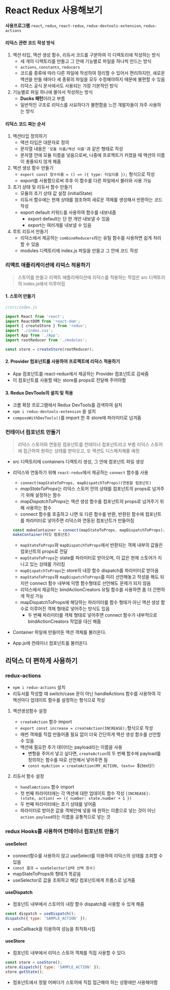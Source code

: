 # React Redux 사용해보기

**사용프로그램**
`react`, `redux`, `react-redux`, `redux-devtools-extension`, `redux-actions`

#### 리덕스 관련 코드 작성 방식

1. 액션 타입, 액션 생성 함수, 리듀서 코드를 구분하여 각 디렉토리에 작성하는 방식
   - 세 개의 디렉토리를 만들고 그 안에 기능별로 파일을 하나씩 만드는 방식
   - `actions`, `constants`, `reducers`
   - 코드를 종류에 따라 다른 파일에 작성하여 정리할 수 있어서 편리하지만, 새로운 액션을 만들 때마다 세 종류의 파일을 모두 수정해야하지 때문에 불편할 수 있음
   - 리덕스 공식 문서에서도 사용되는 가장 기본적인 방식
2. 기능별로 파일 하나에 몰아서 작성하는 방식
   - **Ducks 패턴**이라고 부름
   - 일반적인 구조로 리덕스를 사요하다가 불편함을 느낀 개발자들이 자주 사용하는 방식

#### 리덕스 코드 짜는 순서

1. 액션타입 정의하기
   - 액션 타입은 대문자로 정의
   - 문자열 내용은 `'모듈 이름/액션 이름'`과 같은 형태로 작성
   - 문자열 안에 모듈 이름을 넣음으로써, 나중에 프로젝트가 커졌을 때 액션의 이름이 충돌되지 않게 해줌
2. 액션 생성 함수 만들기
   - `export const 함수이름 = () => ({ type: 타입이름 });` 형식으로 작성
   - export를 사용함으로써 추후 이 함수를 다른 파일에서 불러와 사용 가능
3. 초기 상태 및 리듀서 함수 만들기
   - 모듈의 초기 상태 값 설정 (initialState)
   - 리듀서 함수에는 현재 상태를 참조하여 새로운 객체를 생성해서 반환하는 코드 작성
   - export default 키워드를 사용하여 함수를 내보내줌
     - export default는 단 한 개만 내보낼 수 있음
     - export는 여러개를 내보낼 수 있음
4. 루트 리듀서 만들기
   - 리덕스에서 제공하는 `combineReducers`라는 유틸 함수를 사용하면 쉽게 처리할 수 있음
   - modules 디렉토리에 index.js 파일을 만들고 그 안에 코드 작성

### 리액트 애플리케이션에 리덕스 적용하기

> 스토어를 만들고 리액트 애플리케이션에 리덕스를 적용하는 작업은 src 디렉토리의 index.js에서 이루어짐

#### 1. 스토어 만들기

```javascript
//src/index.js

import React from 'react';
import ReactDOM from 'react-dom';
import { createStore } from 'redux';
import './index.css';
import App from './App';
import rootReducer from './modules';

const store = createStore(rootReducer);
```

#### 2. Provider 컴포넌트를 사용하여 프로젝트에 리덕스 적용하기

- App 컴포넌트를 react-redux에서 제공하는 Provider 컴포넌트로 감싸줌
- 이 컴포넌트를 사용할 때는 store를 props로 전달해 주어야함

#### 3. Redux DevTools의 설치 및 적용

- 크롬 확장 프로그램에서 Redux DevTools를 검색하여 설치
- `npm i redux-devtools-extension` 을 설치
- `composeWithDevTools()`를 import 한 후 store에 파라미터로 넘겨줌

### 컨테이너 컴포넌트 만들기

> 리덕스 스토어와 연동된 컴포넌트를 컨테이너 컴포넌트라고 부름
> 리덕스 스토어에 접근하여 원하는 상태를 받아오고, 또 액션도 디스패치해줄 예정

- src 디렉토리에 containers 디렉토리 생성, 그 안에 컴포넌트 파일 생성
- 리덕스와 연동하기 위해 `react-redux`에서 제공하는 `connect` 함수를 사용

  - `connect(mapStateToProps, mapDispatchToProps)(연동할 컴포넌트)`
  - *mapStateToProps*는 리덕스 스토어 안의 상태를 컴포넌트의 props로 넘겨주기 위해 설정하는 함수
  - *mapDispatchToProps*는 액션 생성 함수를 컴포넌트의 props로 넘겨주기 위해 사용하는 함수
  - connect 함수를 호출하고 나면 또 다른 함수를 반환, 반환된 함수에 컴포넌트를 파라미터로 넣어주면 리덕스와 연동된 컴포넌트가 만들어짐

  ```javascript
  const makeContainer = connect(mapStateToProps, mapDispatchToProps);
  makeContainer(타깃 컴포넌트)
  ```

  - `mapStateToProps`와 `mapDispatchToProps`에서 반환되는 객체 내부의 값들은 컴포넌트의 props로 전달
  - `mapStateToProps`는 state를 파라미터로 받아오며, 이 값은 현재 스토어가 지니고 있는 상태를 가리킴
  - `mapDispatchToProps`는 store의 내장 함수 dispatch를 파라미터로 받아옴
  - `mapStateToProps`와 `mapDispatchToProps`를 미리 선언해놓고 작성을 해도 되지만 connect 함수 내부에 익명 함수형태로 선언해도 문제가 되지 않음
  - 리덕스에서 제공하는 bindActionCreators 유틸 함수를 사용하면 좀 더 간편하게 작성 가능
  - mapDispatchToProps에 해당하는 파라미터를 함수 형태가 아닌 액션 생성 함수로 이루어진 객체 형태로 넣어주는 방식도 있음
    - 두 번째 파라미터를 객체 형태로 넣어주면 connect 함수가 내부적으로 bindActionCreators 작업을 대신 해줌

- Container 파일에 만들어둔 액션 객체를 불러온다.
- App.js에 컨테이너 컴포넌트를 불러온다.

## 리덕스 더 편하게 사용하기

### redux-actions

- `npm i redux-actions` 설치
- 리듀서를 작성할 때 switch/case 문이 아닌 handleActions 함수를 사용하여 각 액션마다 업데이트 함수를 설정하는 형식으로 작성

1. 액션생성함수 설정

   - `createAction` 함수 import
   - `export const increase = createAction(INCREASE);`형식으로 작성
   - 매번 객체를 직접 만들어줄 필요 없이 더욱 간단하게 액션 생성 함수를 선언할 수 있음
   - 액션에 필요한 추가 데이터는 payload라는 이름을 사용
     - 변형을 주어서 넣고 싶다면, `createAction`의 두 번째 함수에 payload를 정의하는 함수를 따로 선언해서 넣어주면 됨
     - `const myAction = createAction(MY_ACTION, text=> `${text}!`)`

2. 리듀서 함수 설정
   - `handleActions` 함수 import
   - 첫 번째 파라미터에는 각 액션에 대한 업데이트 함수 작성
     `[INCREASE]: (state, action) => ({ number: state.number + 1 })`
   - 두 번째 파라미터에는 초기 상태를 넣어줌
   - 파라미터로 받아온 값을 객체안에 넣을 때 원하는 이름으로 넣는 것이 아닌 `action.payload`라는 이름을 공통적으로 넣는 것

### redux Hooks를 사용하여 컨테이너 컴포넌트 만들기

#### useSelect

- connect함수를 사용하지 않고 useSelect를 이용하여 리덕스의 상태를 조회할 수 있음
- `const 결과 = useSelector(상태 선택 함수)`
- mapStateToProps와 형태가 똑같음
- useSelector로 값을 조회하고 해당 컴포넌트에게 프롭스로 넘겨줌

#### useDispatch

- 컴포넌트 내부에서 스토어의 내장 함수 dispatch를 사용할 수 있게 해줌

```javascript
const dispatch = useDispatch();
dispatch({ type: 'SAMPLE_ACTION' });
```

- useCallback을 이용하여 성능을 최적화시킴

#### useStore

- 컴포넌트 내부에서 리덕스 스토어 객체를 직접 사용할 수 있다.

```javascript
const store = useStore();
store.dispatch({ type: 'SAMPLE_ACTION' });
store.getState();
```

- 컴포넌트에서 정말 어쩌다가 스토어에 직접 접근해야 하는 상황에만 사용해야함
